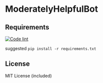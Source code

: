 # ModeratelyHelpfulBot

## Requirements

[![Code lint](https://github.com/dequeues/moderatelyhelpfulbot/actions/workflows/main.yml/badge.svg)](https://github.com/dequeues/moderatelyhelpfulbot/actions/workflows/main.yml)

suggested `pip install -r requirements.txt`

## License

MIT License (included)
